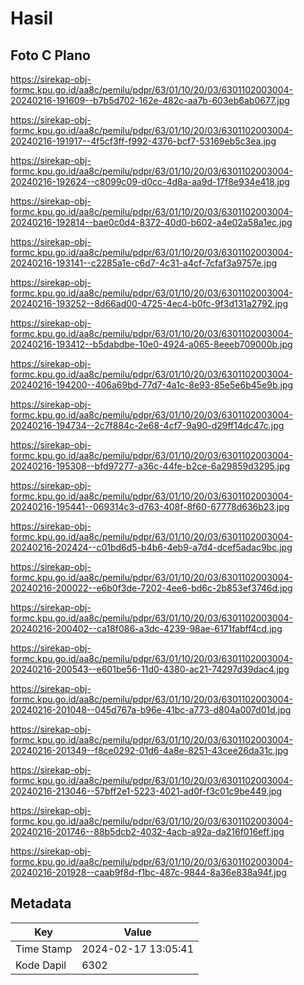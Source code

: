 # Hasil

## Foto C Plano

https://sirekap-obj-formc.kpu.go.id/aa8c/pemilu/pdpr/63/01/10/20/03/6301102003004-20240216-191609--b7b5d702-162e-482c-aa7b-603eb6ab0677.jpg

https://sirekap-obj-formc.kpu.go.id/aa8c/pemilu/pdpr/63/01/10/20/03/6301102003004-20240216-191917--4f5cf3ff-f992-4376-bcf7-53169eb5c3ea.jpg

https://sirekap-obj-formc.kpu.go.id/aa8c/pemilu/pdpr/63/01/10/20/03/6301102003004-20240216-192624--c8099c09-d0cc-4d8a-aa9d-17f8e934e418.jpg

https://sirekap-obj-formc.kpu.go.id/aa8c/pemilu/pdpr/63/01/10/20/03/6301102003004-20240216-192814--bae0c0d4-8372-40d0-b602-a4e02a58a1ec.jpg

https://sirekap-obj-formc.kpu.go.id/aa8c/pemilu/pdpr/63/01/10/20/03/6301102003004-20240216-193141--c2285a1e-c6d7-4c31-a4cf-7cfaf3a9757e.jpg

https://sirekap-obj-formc.kpu.go.id/aa8c/pemilu/pdpr/63/01/10/20/03/6301102003004-20240216-193252--8d66ad00-4725-4ec4-b0fc-9f3d131a2792.jpg

https://sirekap-obj-formc.kpu.go.id/aa8c/pemilu/pdpr/63/01/10/20/03/6301102003004-20240216-193412--b5dabdbe-10e0-4924-a065-8eeeb709000b.jpg

https://sirekap-obj-formc.kpu.go.id/aa8c/pemilu/pdpr/63/01/10/20/03/6301102003004-20240216-194200--406a69bd-77d7-4a1c-8e93-85e5e6b45e9b.jpg

https://sirekap-obj-formc.kpu.go.id/aa8c/pemilu/pdpr/63/01/10/20/03/6301102003004-20240216-194734--2c7f884c-2e68-4cf7-9a90-d29ff14dc47c.jpg

https://sirekap-obj-formc.kpu.go.id/aa8c/pemilu/pdpr/63/01/10/20/03/6301102003004-20240216-195308--bfd97277-a36c-44fe-b2ce-6a29859d3295.jpg

https://sirekap-obj-formc.kpu.go.id/aa8c/pemilu/pdpr/63/01/10/20/03/6301102003004-20240216-195441--069314c3-d763-408f-8f60-67778d636b23.jpg

https://sirekap-obj-formc.kpu.go.id/aa8c/pemilu/pdpr/63/01/10/20/03/6301102003004-20240216-202424--c01bd6d5-b4b6-4eb9-a7d4-dcef5adac9bc.jpg

https://sirekap-obj-formc.kpu.go.id/aa8c/pemilu/pdpr/63/01/10/20/03/6301102003004-20240216-200022--e6b0f3de-7202-4ee6-bd6c-2b853ef3746d.jpg

https://sirekap-obj-formc.kpu.go.id/aa8c/pemilu/pdpr/63/01/10/20/03/6301102003004-20240216-200402--ca18f086-a3dc-4239-98ae-6171fabff4cd.jpg

https://sirekap-obj-formc.kpu.go.id/aa8c/pemilu/pdpr/63/01/10/20/03/6301102003004-20240216-200543--e601be56-11d0-4380-ac21-74297d39dac4.jpg

https://sirekap-obj-formc.kpu.go.id/aa8c/pemilu/pdpr/63/01/10/20/03/6301102003004-20240216-201048--045d767a-b96e-41bc-a773-d804a007d01d.jpg

https://sirekap-obj-formc.kpu.go.id/aa8c/pemilu/pdpr/63/01/10/20/03/6301102003004-20240216-201349--f8ce0292-01d6-4a8e-8251-43cee26da31c.jpg

https://sirekap-obj-formc.kpu.go.id/aa8c/pemilu/pdpr/63/01/10/20/03/6301102003004-20240216-213046--57bff2e1-5223-4021-ad0f-f3c01c9be449.jpg

https://sirekap-obj-formc.kpu.go.id/aa8c/pemilu/pdpr/63/01/10/20/03/6301102003004-20240216-201746--88b5dcb2-4032-4acb-a92a-da216f016eff.jpg

https://sirekap-obj-formc.kpu.go.id/aa8c/pemilu/pdpr/63/01/10/20/03/6301102003004-20240216-201928--caab9f8d-f1bc-487c-9844-8a36e838a94f.jpg


## Metadata

| Key        | Value               |
| ---------- | ------------------- |
| Time Stamp | 2024-02-17 13:05:41 |
| Kode Dapil | 6302                |



